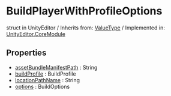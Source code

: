 # BuildPlayerWithProfileOptions
struct in UnityEditor
 / Inherits from: <a href="https://docs.unity3d.com/6000.0/Documentation/ScriptReference/ValueType.html" target="_blank">ValueType</a> / Implemented in: <a href="https://docs.unity3d.com/6000.0/Documentation/ScriptReference/UnityEditor.CoreModule.html" target="_blank">UnityEditor.CoreModule</a>
## Properties
- <a href="https://docs.unity3d.com/6000.0/Documentation/ScriptReference/BuildPlayerWithProfileOptions-assetBundleManifestPath.html" target="_blank">assetBundleManifestPath</a> : String
- <a href="https://docs.unity3d.com/6000.0/Documentation/ScriptReference/BuildPlayerWithProfileOptions-buildProfile.html" target="_blank">buildProfile</a> : BuildProfile
- <a href="https://docs.unity3d.com/6000.0/Documentation/ScriptReference/BuildPlayerWithProfileOptions-locationPathName.html" target="_blank">locationPathName</a> : String
- <a href="https://docs.unity3d.com/6000.0/Documentation/ScriptReference/BuildPlayerWithProfileOptions-options.html" target="_blank">options</a> : BuildOptions
